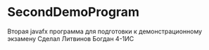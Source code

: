 # SecondDemoProgram
Вторая javafx программа для подготовки к демонстрационному экзамену
Сделал Литвинов Богдан 4-1ИС

